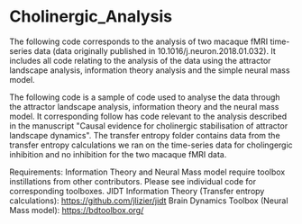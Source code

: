 # Cholinergic_Analysis
The following code corresponds to the analysis of two macaque fMRI time-series data (data originally published in 10.1016/j.neuron.2018.01.032). It includes all code relating to the analysis of the data using the attractor landscape analysis, information theory analysis and the simple neural mass model.

The following code is a sample of code used to analyse the data through the attractor landscape analysis, information theory and the neural mass model. It corresponding follow has code relevant to the analysis described in the manuscript "Causal evidence for cholinergic stabilisation of attractor landscape dynamics". 
The transfer entropy folder contains data from the transfer entropy calculations we ran on the time-series data for cholingergic inhibition and no inhibition for the two macaque fMRI data. 

Requirements:
Information Theory and Neural Mass model require toolbox instillations from other contributors. Please see individual code for corresponding toolboxes.
JIDT Information Theory (Transfer entropy calculations): https://github.com/jlizier/jidt
Brain Dynamics Toolbox (Neural Mass model): https://bdtoolbox.org/

